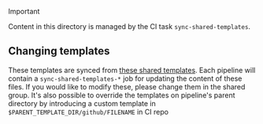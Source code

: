 
> [!IMPORTANT]
> Content in this directory is managed by the CI task `sync-shared-templates`.

Changing templates
---------------
These templates are synced from [these shared templates](https://github.com/cloudfoundry/wg-app-platform-runtime-ci/tree/main/shared/github).
Each pipeline will contain a `sync-shared-templates-*` job for updating the content of these files.
If you would like to modify these, please change them in the shared group.
It's also possible to override the templates on pipeline's parent directory by introducing a custom
template in `$PARENT_TEMPLATE_DIR/github/FILENAME` in CI repo
